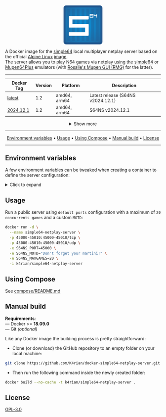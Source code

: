 <p align="center">
 <img alt="docker-simple64-netplay-server logo" src="https://raw.githubusercontent.com/K4rian/docker-simple64-netplay-server/assets/icons/logo-docker-simple64-netplay-server.svg" width="25%" align="center">
</p>

A Docker image for the [simple64][1] local multiplayer netplay server based on the official [Alpine Linux][2] [image][3].<br>
The server allows you to play N64 games via netplay using the [simple64][1] or [Mupen64Plus][9] emulators (with [Rosalie's Mupen GUI (RMG)][10] for the latter).

---
<div align="center">

Docker Tag     | Version | Platform     | Description
---            | ---     | ---          | ---
[latest][8]    | 1.2     | amd64, arm64 | Latest release (S64NS v2024.12.1)
[2024.12.1][8] | 1.2     | amd64, arm64 | S64NS v2024.12.1

<details>
<summary>Show more</summary>

Docker Tag     | Version | Platform     | Description
---            | ---     | ---          | ---
[2024.10.1][8] | 1.2     | amd64, arm64 | S64NS v2024.10.1
[2024.06.1][8] | 1.2     | amd64, arm64 | S64NS v2024.06.1
[2024.03.1][7] | 1.1     | amd64, arm64 | S64NS v2024.03.1
[2024.01.1][7] | 1.1     | amd64, arm64 | S64NS v2024.01.1

</details>
</div>

---
<p align="center"><a href="#environment-variables">Environment variables</a> &bull; <a href="#usage">Usage</a> &bull; <a href="#using-compose">Using Compose</a> &bull; <a href="#manual-build">Manual build</a> <!-- &bull; <a href="#see-also">See also</a> --> &bull; <a href="#license">License</a></p>

---
## Environment variables
A few environment variables can be tweaked when creating a container to define the server configuration:

<details>
<summary>Click to expand</summary>

Variable                | Default value                | Description 
---                     | ---                          | ---
S64NS_NAME              | simple64 Netplay Server      | Server name.
S64NS_PORT              | 45000                        | Port<sup>1</sup> to listen on (TCP/UDP).
S64NS_LOGPATH           | simple64-netplay-server.log  | File path to store the logs.
S64NS_MOTD              |                              | Message of the day to display to clients.
S64NS_MAXGAMES          | 10                           | Maximum number of concurrent games.
S64NS_DISABLEBROADCAST  | false                        | Disables LAN broadcast.
S64NS_ENABLEAUTH        | false                        | Enables [client authentication][11].

> <sup>1</sup> The server requires the following extra ports to be opened: __45001-45010__ (TCP/UDP).

</details>

## Usage
Run a public server using `default ports` configuration with a maximum of `20 concurrents games` and a custom `MOTD`:
```bash
docker run -d \
  --name simple64-netplay-server \
  -p 45000-45010:45000-45010/tcp \
  -p 45000-45010:45000-45010/udp \
  -e S64NS_PORT=45000 \
  -e S64NS_MOTD="Don't forget your martini!" \
  -e S64NS_MAXGAMES=20 \
  -i k4rian/simple64-netplay-server
```

## Using Compose
See [compose/README.md][5]

## Manual build
__Requirements__:<br>
— Docker >= __18.09.0__<br>
— Git *(optional)*

Like any Docker image the building process is pretty straightforward: 

- Clone (or download) the GitHub repository to an empty folder on your local machine:
```bash
git clone https://github.com/K4rian/docker-simple64-netplay-server.git .
```

- Then run the following command inside the newly created folder:
```bash
docker build --no-cache -t k4rian/simple64-netplay-server .
```

<!---
## See also
* __[simple64 Netplay Server Egg](https://github.com/K4rian/)__ — A custom egg of the simple64 Netplay Server for the Pterodactyl Panel.
* __[simple64 Netplay Server Template](https://github.com/K4rian/)__ — A custom template of the simple64 Netplay Server ready to deploy from the Portainer Web UI.
--->

## License
[GPL-3.0][6]

[1]: https://simple64.github.io/ "simple64 Project Page"
[2]: https://www.alpinelinux.org/ "Alpine Linux Official Website"
[3]: https://hub.docker.com/_/alpine "Alpine Linux Docker Image"
[4]: https://github.com/K4rian/docker-simple64-netplay-server/blob/master/Dockerfile "Latest Dockerfile"
[5]: https://github.com/K4rian/docker-simple64-netplay-server/tree/master/compose "Compose Files"
[6]: https://github.com/K4rian/docker-simple64-netplay-server/blob/master/LICENSE
[7]: https://github.com/K4rian/docker-simple64-netplay-server/blob/6970f8b95b30746f96b4f1b955de2350999e3786/Dockerfile "Dockerfile v1.1"
[8]: https://github.com/K4rian/docker-simple64-netplay-server/blob/b6a2cc94f7c1344bbe68bb9b6834974c171f6aef/Dockerfile "Dockerfile v1.2"
[9]: https://github.com/mupen64plus/mupen64plus-core "Mupen64Plus-Core Repository"
[10]: https://github.com/Rosalie241/RMG "Rosalie's Mupen GUI (RMG) Repository"
[11]: https://github.com/simple64/simple64-netplay-server/wiki/Client-Authentication "simple64's Client Authentication Wiki entry"